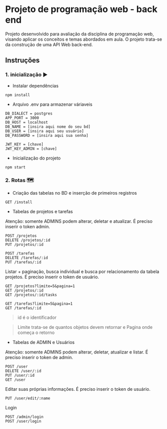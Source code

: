 # Projeto de programação web - back end

Projeto desenvolvido para avaliação da disciplina de programação web, visando aplicar os conceitos e temas abordados em aula. O projeto trata-se da construção de uma API Web back-end.


## Instruções
### 1. inicialização ▶
- Instalar dependências

```
npm install
```
- Arquivo .env para armazenar váriaveis

```
DB_DIALECT = postgres
APP_PORT = 3000
DB_HOST = localhost
DB_NAME = [insira aqui nome do seu bd]
DB_USER = [insira aqui seu usuário]
DB_PASSWORD = [insira aqui sua senha]

JWT_KEY = [chave]
JWT_KEY_ADMIN = [chave]
```
- Inicialização do projeto

```
npm start
```

### 2. Rotas 🗺
- Criação das tabelas no BD e inserção de primeiros registros
```
GET /install
```

- Tabelas de projetos e tarefas


Atenção: somente ADMINS podem alterar, deletar e atualizar. É preciso inserir o token admin.
  
```
POST /projetos
DELETE /projetos/:id
PUT /projetos/:id

POST /tarefas
DELETE /tarefas/:id
PUT /tarefas/:id
```



Listar + paginação, busca individual e busca por relacionamento da tabela projetos. É preciso inserir o token de usuário.




```
GET /projetos?limite=5&pagina=1
GET /projetos/:id
GET /projetos/:id/tasks

GET /tarefas?limite=5&pagina=1
GET /tarefas/:id
```
> id é o identificador

> Limite trata-se de quantos objetos devem retornar e Pagina onde começa o retorno


- Tabelas de ADMIN e Usuários
  

Atenção: somente ADMINS podem alterar, deletar, atualizar e listar. É preciso inserir o token de admin.
  
```
POST /user
DELETE /user/:id
PUT /user/:id
GET /user
```

Editar suas próprias informações. É preciso inserir o token de usuário.
    
```
PUT /user/edit/:name
```
Login
```
POST /admin/login
POST /user/login
```

    

